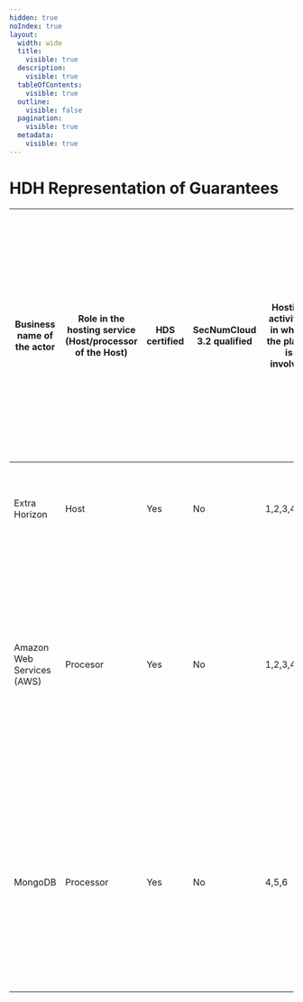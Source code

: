 ```yaml
---
hidden: true
noIndex: true
layout:
  width: wide
  title:
    visible: true
  description:
    visible: true
  tableOfContents:
    visible: true
  outline:
    visible: false
  pagination:
    visible: true
  metadata:
    visible: true
---
```


# HDH Representation of Guarantees

<table><thead><tr><th width="195.08203125">Business name of the actor</th><th width="156.640625">Role in the hosting service (Host/processor of the Host) </th><th width="121.3359375">HDS certified</th><th width="114.7265625">SecNumCloud 3.2 qualified</th><th width="167.53125">Hosting activities in which the player is involved</th><th width="275.0078125">Access to personal health data from countries outside the European Economic Area, by the Host or one of its processors (Requirement No 29 of the HDS framework)</th><th width="220.34375">Host or processor subject to a risk of access to personal health data from countries outside the European Economic Area, imposed by the legislation of a third country in breach of EU law (Requirement no 30 of the HDS framework)</th></tr></thead><tbody><tr><td>Extra Horizon</td><td>Host</td><td>Yes</td><td>No</td><td>1,2,3,4,5,6</td><td>No, no access to data from a country outside the European Economic Area</td><td>No</td></tr><tr><td>Amazon Web Services (AWS)</td><td>Procesor</td><td>Yes</td><td>No</td><td>1,2,3,4,5,6</td><td>Yes, covered by an adequacy decision within the meaning of Article 45 of the GDPR: US</td><td>No, Extra Horizon engages only subprocessors that participate in the EU-U.S. Data Privacy Framework (currently AWS and MongoDB), which provides an adequacy mechanism under Article 45 of the GDPR.</td></tr><tr><td>MongoDB</td><td>Processor</td><td>Yes</td><td>No</td><td>4,5,6</td><td>Yes, covered by an adequacy decision within the meaning of Article 45 of the GDPR: US</td><td>No, Extra Horizon engages only subprocessors that participate in the EU-U.S. Data Privacy Framework (currently AWS and MongoDB), which provides an adequacy mechanism under Article 45 of the GDPR.</td></tr></tbody></table>
